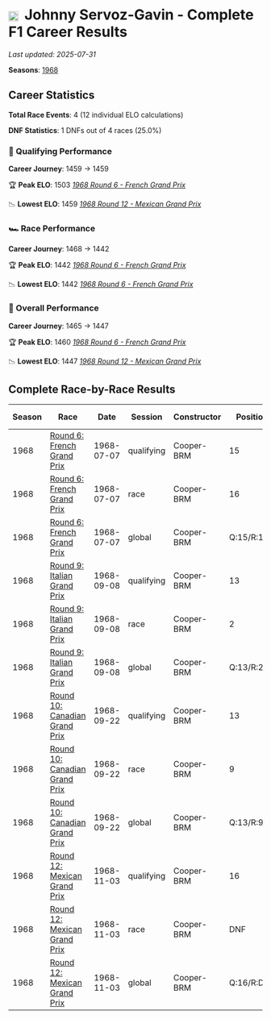 # <img src="https://upload.wikimedia.org/wikipedia/commons/c/c3/Flag_of_France.svg" alt="France" width="20" height="auto" style="vertical-align: middle; margin-right: 5px;" onerror="this.outerHTML='🇫🇷'; this.style.marginRight='5px';"/> Johnny Servoz-Gavin - Complete F1 Career Results

*Last updated: 2025-07-31*

**Seasons**: [1968](../seasons/1968-season-report)

## Career Statistics

**Total Race Events**: 4 (12 individual ELO calculations)

**DNF Statistics**: 1 DNFs out of 4 races (25.0%)

### 🏁 Qualifying Performance
**Career Journey**: 1459 → 1459

🏆 **Peak ELO**: 1503
   *[1968 Round 6 - French Grand Prix](../seasons/1968-season-report#round-6-french-grand-prix)*

📉 **Lowest ELO**: 1459
   *[1968 Round 12 - Mexican Grand Prix](../seasons/1968-season-report#round-12-mexican-grand-prix)*

### 🏎️ Race Performance
**Career Journey**: 1468 → 1442

🏆 **Peak ELO**: 1442
   *[1968 Round 6 - French Grand Prix](../seasons/1968-season-report#round-6-french-grand-prix)*

📉 **Lowest ELO**: 1442
   *[1968 Round 6 - French Grand Prix](../seasons/1968-season-report#round-6-french-grand-prix)*

### 🌟 Overall Performance
**Career Journey**: 1465 → 1447

🏆 **Peak ELO**: 1460
   *[1968 Round 6 - French Grand Prix](../seasons/1968-season-report#round-6-french-grand-prix)*

📉 **Lowest ELO**: 1447
   *[1968 Round 12 - Mexican Grand Prix](../seasons/1968-season-report#round-12-mexican-grand-prix)*


## Complete Race-by-Race Results

| Season | Race | Date | Session | Constructor | Position | Starting ELO | ELO Change | Final ELO | Teammate |
|--------|------|------|---------|-------------|----------|--------------|------------|-----------|----------|
| 1968 | [Round 6: French Grand Prix](../seasons/1968-season-report#round-6-french-grand-prix) | 1968-07-07 | qualifying | Cooper-BRM | 15 | 1459 | +44 | 1503 | [<img src="https://upload.wikimedia.org/wikipedia/commons/thumb/8/83/Flag_of_the_United_Kingdom_%283-5%29.svg/512px-Flag_of_the_United_Kingdom_%283-5%29.svg.png?20250726143817" alt="United Kingdom" width="20" height="auto" style="vertical-align: middle; margin-right: 5px;" onerror="this.outerHTML='🇬🇧'; this.style.marginRight='5px';"/> Vic Elford](vic-elford) |
| 1968 | [Round 6: French Grand Prix](../seasons/1968-season-report#round-6-french-grand-prix) | 1968-07-07 | race | Cooper-BRM | 16 | 1468 | -26 | 1442 | [<img src="https://upload.wikimedia.org/wikipedia/commons/thumb/8/83/Flag_of_the_United_Kingdom_%283-5%29.svg/512px-Flag_of_the_United_Kingdom_%283-5%29.svg.png?20250726143817" alt="United Kingdom" width="20" height="auto" style="vertical-align: middle; margin-right: 5px;" onerror="this.outerHTML='🇬🇧'; this.style.marginRight='5px';"/> Vic Elford](vic-elford) |
| 1968 | [Round 6: French Grand Prix](../seasons/1968-season-report#round-6-french-grand-prix) | 1968-07-07 | global | Cooper-BRM | Q:15/R:16 | 1465 | -5 | 1460 | [<img src="https://upload.wikimedia.org/wikipedia/commons/thumb/8/83/Flag_of_the_United_Kingdom_%283-5%29.svg/512px-Flag_of_the_United_Kingdom_%283-5%29.svg.png?20250726143817" alt="United Kingdom" width="20" height="auto" style="vertical-align: middle; margin-right: 5px;" onerror="this.outerHTML='🇬🇧'; this.style.marginRight='5px';"/> Vic Elford](vic-elford) |
| 1968 | [Round 9: Italian Grand Prix](../seasons/1968-season-report#round-9-italian-grand-prix) | 1968-09-08 | qualifying | Cooper-BRM | 13 | 1503 | -17 | 1486 | [<img src="https://upload.wikimedia.org/wikipedia/commons/thumb/8/83/Flag_of_the_United_Kingdom_%283-5%29.svg/512px-Flag_of_the_United_Kingdom_%283-5%29.svg.png?20250726143817" alt="United Kingdom" width="20" height="auto" style="vertical-align: middle; margin-right: 5px;" onerror="this.outerHTML='🇬🇧'; this.style.marginRight='5px';"/> Jackie Stewart](jackie-stewart) |
| 1968 | [Round 9: Italian Grand Prix](../seasons/1968-season-report#round-9-italian-grand-prix) | 1968-09-08 | race | Cooper-BRM | 2 | 1442 | N/A | 1442 | [<img src="https://upload.wikimedia.org/wikipedia/commons/thumb/8/83/Flag_of_the_United_Kingdom_%283-5%29.svg/512px-Flag_of_the_United_Kingdom_%283-5%29.svg.png?20250726143817" alt="United Kingdom" width="20" height="auto" style="vertical-align: middle; margin-right: 5px;" onerror="this.outerHTML='🇬🇧'; this.style.marginRight='5px';"/> Jackie Stewart](jackie-stewart) |
| 1968 | [Round 9: Italian Grand Prix](../seasons/1968-season-report#round-9-italian-grand-prix) | 1968-09-08 | global | Cooper-BRM | Q:13/R:2 | 1460 | -5 | 1455 | [<img src="https://upload.wikimedia.org/wikipedia/commons/thumb/8/83/Flag_of_the_United_Kingdom_%283-5%29.svg/512px-Flag_of_the_United_Kingdom_%283-5%29.svg.png?20250726143817" alt="United Kingdom" width="20" height="auto" style="vertical-align: middle; margin-right: 5px;" onerror="this.outerHTML='🇬🇧'; this.style.marginRight='5px';"/> Jackie Stewart](jackie-stewart) |
| 1968 | [Round 10: Canadian Grand Prix](../seasons/1968-season-report#round-10-canadian-grand-prix) | 1968-09-22 | qualifying | Cooper-BRM | 13 | 1486 | -15 | 1472 | [<img src="https://upload.wikimedia.org/wikipedia/commons/thumb/8/83/Flag_of_the_United_Kingdom_%283-5%29.svg/512px-Flag_of_the_United_Kingdom_%283-5%29.svg.png?20250726143817" alt="United Kingdom" width="20" height="auto" style="vertical-align: middle; margin-right: 5px;" onerror="this.outerHTML='🇬🇧'; this.style.marginRight='5px';"/> Jackie Stewart](jackie-stewart) |
| 1968 | [Round 10: Canadian Grand Prix](../seasons/1968-season-report#round-10-canadian-grand-prix) | 1968-09-22 | race | Cooper-BRM | 9 | 1442 | N/A | 1442 | [<img src="https://upload.wikimedia.org/wikipedia/commons/thumb/8/83/Flag_of_the_United_Kingdom_%283-5%29.svg/512px-Flag_of_the_United_Kingdom_%283-5%29.svg.png?20250726143817" alt="United Kingdom" width="20" height="auto" style="vertical-align: middle; margin-right: 5px;" onerror="this.outerHTML='🇬🇧'; this.style.marginRight='5px';"/> Jackie Stewart](jackie-stewart) |
| 1968 | [Round 10: Canadian Grand Prix](../seasons/1968-season-report#round-10-canadian-grand-prix) | 1968-09-22 | global | Cooper-BRM | Q:13/R:9 | 1455 | -4 | 1450 | [<img src="https://upload.wikimedia.org/wikipedia/commons/thumb/8/83/Flag_of_the_United_Kingdom_%283-5%29.svg/512px-Flag_of_the_United_Kingdom_%283-5%29.svg.png?20250726143817" alt="United Kingdom" width="20" height="auto" style="vertical-align: middle; margin-right: 5px;" onerror="this.outerHTML='🇬🇧'; this.style.marginRight='5px';"/> Jackie Stewart](jackie-stewart) |
| 1968 | [Round 12: Mexican Grand Prix](../seasons/1968-season-report#round-12-mexican-grand-prix) | 1968-11-03 | qualifying | Cooper-BRM | 16 | 1472 | -13 | 1459 | [<img src="https://upload.wikimedia.org/wikipedia/commons/thumb/8/83/Flag_of_the_United_Kingdom_%283-5%29.svg/512px-Flag_of_the_United_Kingdom_%283-5%29.svg.png?20250726143817" alt="United Kingdom" width="20" height="auto" style="vertical-align: middle; margin-right: 5px;" onerror="this.outerHTML='🇬🇧'; this.style.marginRight='5px';"/> Jackie Stewart](jackie-stewart) |
| 1968 | [Round 12: Mexican Grand Prix](../seasons/1968-season-report#round-12-mexican-grand-prix) | 1968-11-03 | race | Cooper-BRM | DNF | 1442 | N/A | 1442 | [<img src="https://upload.wikimedia.org/wikipedia/commons/thumb/8/83/Flag_of_the_United_Kingdom_%283-5%29.svg/512px-Flag_of_the_United_Kingdom_%283-5%29.svg.png?20250726143817" alt="United Kingdom" width="20" height="auto" style="vertical-align: middle; margin-right: 5px;" onerror="this.outerHTML='🇬🇧'; this.style.marginRight='5px';"/> Jackie Stewart](jackie-stewart) |
| 1968 | [Round 12: Mexican Grand Prix](../seasons/1968-season-report#round-12-mexican-grand-prix) | 1968-11-03 | global | Cooper-BRM | Q:16/R:DNF | 1450 | -4 | 1447 | [<img src="https://upload.wikimedia.org/wikipedia/commons/thumb/8/83/Flag_of_the_United_Kingdom_%283-5%29.svg/512px-Flag_of_the_United_Kingdom_%283-5%29.svg.png?20250726143817" alt="United Kingdom" width="20" height="auto" style="vertical-align: middle; margin-right: 5px;" onerror="this.outerHTML='🇬🇧'; this.style.marginRight='5px';"/> Jackie Stewart](jackie-stewart) |
